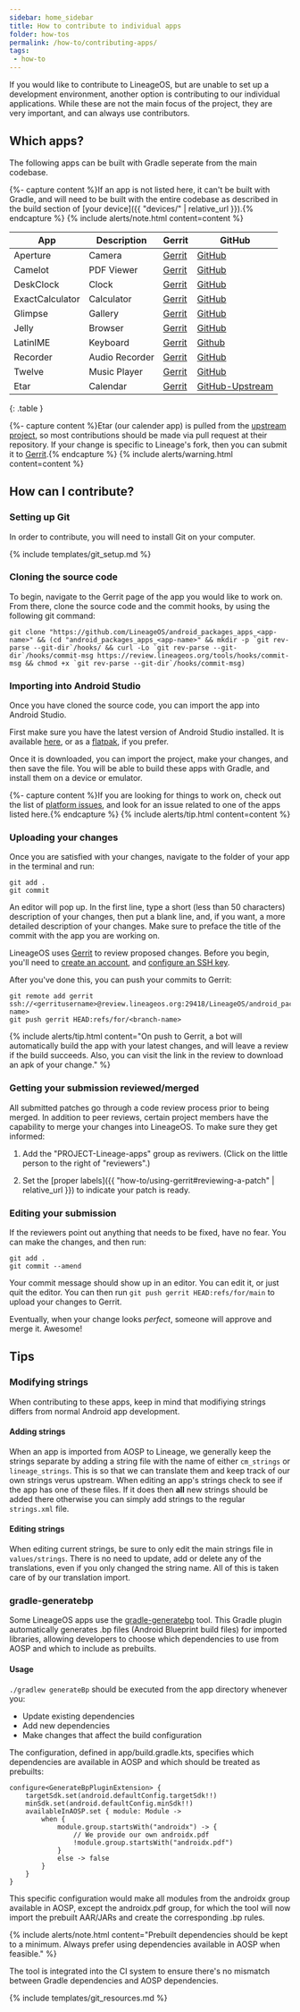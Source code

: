 ```yaml
---
sidebar: home_sidebar
title: How to contribute to individual apps
folder: how-tos
permalink: /how-to/contributing-apps/
tags:
 - how-to
---
```


If you would like to contribute to LineageOS, but are unable to set up a development environment, another option is contributing to our individual applications. While these are not the main focus of the project, they are very important, and can always use contributors.

## Which apps?

The following apps can be built with Gradle seperate from the main codebase.

{%- capture content %}If an app is not listed here, it can't be built with Gradle, and will need to be built with the entire codebase as described in the build section of [your device]({{ "devices/" | relative_url }}).{% endcapture %}
{% include alerts/note.html content=content %}

| App             | Description        | Gerrit                                                                                   | GitHub                                                             |
|-----------------|--------------------|------------------------------------------------------------------------------------------|--------------------------------------------------------------------|
| Aperture        | Camera             | [Gerrit](https://review.lineageos.org/admin/repos/LineageOS/android_packages_apps_Aperture)        | [GitHub](https://github.com/LineageOS/android_packages_apps_Aperture)         |
| Camelot         | PDF Viewer         | [Gerrit](https://review.lineageos.org/admin/repos/LineageOS/android_packages_apps_Camelot)         | [GitHub](https://github.com/LineageOS/android_packages_apps_Camelot)          |
| DeskClock       | Clock              | [Gerrit](https://review.lineageos.org/admin/repos/LineageOS/android_packages_apps_DeskClock)       | [GitHub](https://github.com/LineageOS/android_packages_apps_DeskClock)        |
| ExactCalculator | Calculator         | [Gerrit](https://review.lineageos.org/admin/repos/LineageOS/android_packages_apps_ExactCalculator) | [GitHub](https://github.com/LineageOS/android_packages_apps_ExactCalculator)  |
| Glimpse         | Gallery            | [Gerrit](https://review.lineageos.org/admin/repos/LineageOS/android_packages_apps_Glimpse)         | [GitHub](https://github.com/LineageOS/android_packages_apps_Glimpse)          |
| Jelly           | Browser            | [Gerrit](https://review.lineageos.org/admin/repos/LineageOS/android_packages_apps_Jelly)           | [GitHub](https://github.com/LineageOS/android_packages_apps_Jelly)            |
| LatinIME        | Keyboard           | [Gerrit](https://review.lineageos.org/admin/repos/LineageOS/android_packages_inputmethods_LatinIME)| [Github](https://github.com/LineageOS/android_packages_inputmethods_LatinIME) |
| Recorder        | Audio Recorder     | [Gerrit](https://review.lineageos.org/admin/repos/LineageOS/android_packages_apps_Recorder)        | [GitHub](https://github.com/LineageOS/android_packages_apps_Recorder)         |
| Twelve          | Music Player       | [Gerrit](https://review.lineageos.org/admin/repos/LineageOS/android_packages_apps_Twelve)          | [GitHub](https://github.com/LineageOS/android_packages_apps_Twelve)           |
| Etar            | Calendar           | [Gerrit](https://review.lineageos.org/admin/repos/LineageOS/android_packages_apps_Etar)            | [GitHub-Upstream](https://github.com/Etar-Group/Etar-Calendar)                |
{: .table }

{%- capture content %}Etar (our calender app) is pulled from the [upstream project](https://github.com/Etar-Group/Etar-Calendar), so most contributions should be made via pull request at their repository. If your change is specific to Lineage's fork, then you can submit it to [Gerrit](https://review.lineageos.org/admin/repos/LineageOS/android_packages_apps_Etar).{% endcapture %}
{% include alerts/warning.html content=content %}

## How can I contribute?

### Setting up Git

In order to contribute, you will need to install Git on your computer.

{% include templates/git_setup.md %}

### Cloning the source code

To begin, navigate to the Gerrit page of the app you would like to work on. From there, clone the source code and the commit hooks, by using the following git command:

```
git clone "https://github.com/LineageOS/android_packages_apps_<app-name>" && (cd "android_packages_apps_<app-name>" && mkdir -p `git rev-parse --git-dir`/hooks/ && curl -Lo `git rev-parse --git-dir`/hooks/commit-msg https://review.lineageos.org/tools/hooks/commit-msg && chmod +x `git rev-parse --git-dir`/hooks/commit-msg)
```

### Importing into Android Studio

Once you have cloned the source code, you can import the app into Android Studio.

First make sure you have the latest version of Android Studio installed. It is available [here](https://developer.android.com/studio), or as a [flatpak](https://flathub.org/apps/com.google.AndroidStudio), if you prefer.

Once it is downloaded, you can import the project, make your changes, and then save the file. You will be able to build these apps with Gradle, and install them on a device or emulator.

{%- capture content %}If you are looking for things to work on, check out the list of [platform issues](https://gitlab.com/LineageOS/issues/android/-/issues/?sort=created_date&state=opened&label_name%5B%5D=platform), and look for an issue related to one of the apps listed here.{% endcapture %}
{% include alerts/tip.html content=content %}

### Uploading your changes

Once you are satisfied with your changes, navigate to the folder of your app in the terminal and run:

```
git add .
git commit
```

An editor will pop up. In the first line, type a short (less than 50 characters) description of your changes,
then put a blank line, and, if you want, a more detailed description of your changes. Make sure to preface the title of the commit with the app you are working on.

LineageOS uses [Gerrit](https://review.lineageos.org/) to review proposed changes. Before you begin,
you'll need to [create an account](https://review.lineageos.org/login/%23%2Fregister%2Fq%2Fstatus%3Aopen),
and [configure an SSH key](https://review.lineageos.org/Documentation/user-upload.html#ssh).

After you've done this, you can push your commits to Gerrit:

```
git remote add gerrit ssh://<gerritusername>@review.lineageos.org:29418/LineageOS/android_packages_apps_<app-name>
git push gerrit HEAD:refs/for/<branch-name>
```
{% include alerts/tip.html content="On push to Gerrit, a bot will automatically build the app with your latest changes, and will leave a review if the build succeeds. Also, you can visit the link in the review to download an apk of your change." %}

### Getting your submission reviewed/merged

All submitted patches go through a code review process prior to being merged. In addition to peer reviews, certain project members have the capability to merge your changes into LineageOS.
To make sure they get informed:

1) Add the "PROJECT-Lineage-apps" group as reviwers. (Click on the little person to the right of "reviewers".)

2) Set the [proper labels]({{ "how-to/using-gerrit#reviewing-a-patch" | relative_url }}) to indicate your patch is ready.

### Editing your submission

If the reviewers point out anything that needs to be fixed, have no fear. You can make the changes, and then run:

```
git add .
git commit --amend
```

Your commit message should show up in an editor. You can edit it, or just quit the editor. You can then run `git push gerrit HEAD:refs/for/main` to upload your changes to Gerrit.

Eventually, when your change looks _perfect_, someone will approve and merge it. Awesome!

## Tips

### Modifying strings

When contributing to these apps, keep in mind that modifiying strings differs from normal Android app development.

#### Adding strings

When an app is imported from AOSP to Lineage, we generally keep the strings separate by adding a string file with the name of either `cm_strings` or `lineage_strings`. This is so that we can translate them and keep track of our own strings verus upstream. When editing an app's strings check to see if the app has one of these files. If it does then **all** new strings should be added there otherwise you can simply add strings to the regular `strings.xml` file.

#### Editing strings

When editing current strings, be sure to only edit the main strings file in `values/strings`. There is no need to update, add or delete any of the translations, even if you only changed the string name. All of this is taken care of by our translation import.

### gradle-generatebp

Some LineageOS apps use the [gradle-generatebp](https://github.com/lineage-next/gradle-generatebp) tool. This Gradle plugin automatically generates .bp files (Android Blueprint build files) for imported libraries, allowing developers to choose which dependencies to use from AOSP and which to include as prebuilts.

#### Usage

`./gradlew generateBp` should be executed from the app directory whenever you:

- Update existing dependencies
- Add new dependencies
- Make changes that affect the build configuration

The configuration, defined in app/build.gradle.kts, specifies which dependencies are available in AOSP and which should be treated as prebuilts:

```
configure<GenerateBpPluginExtension> {
    targetSdk.set(android.defaultConfig.targetSdk!!)
    minSdk.set(android.defaultConfig.minSdk!!)
    availableInAOSP.set { module: Module ->
        when {
            module.group.startsWith("androidx") -> {
                // We provide our own androidx.pdf
                !module.group.startsWith("androidx.pdf")
            }
            else -> false
        }
    }
}
```

This specific configuration would make all modules from the androidx group available in AOSP, except the androidx.pdf group, for which the tool will now import the prebuilt AAR/JARs and create the corresponding .bp rules.

{% include alerts/note.html content="Prebuilt dependencies should be kept to a minimum. Always prefer using dependencies available in AOSP when feasible." %}

The tool is integrated into the CI system to ensure there's no mismatch between Gradle dependencies and AOSP dependencies.

{% include templates/git_resources.md %}
